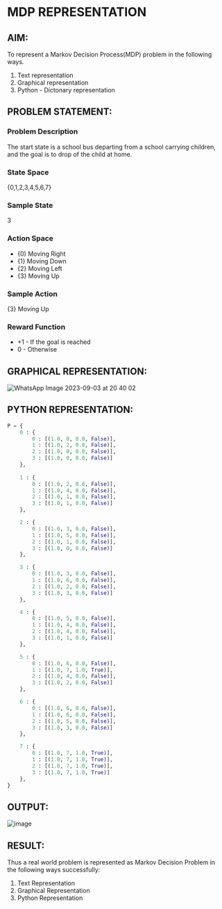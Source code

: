 # MDP REPRESENTATION

## AIM:
To represent a Markov Decision Process(MDP) problem in the following ways.

1. Text representation
2. Graphical representation
3. Python - Dictonary representation

## PROBLEM STATEMENT:

### Problem Description
The start state is a school bus departing from a school carrying children, and the goal is to drop of the child at home.

### State Space
{0,1,2,3,4,5,6,7}

### Sample State
3

### Action Space
* {0) Moving Right
* {1} Moving Down
* {2} Moving Left
* {3} Moving Up

### Sample Action
{3} Moving Up

### Reward Function
* +1 - If the goal is reached
* 0 - Otherwise

## GRAPHICAL REPRESENTATION:
![WhatsApp Image 2023-09-03 at 20 40 02](https://github.com/VaishnaviMariappan/mdp-representation/assets/94169913/5589a508-1dda-4616-b081-35f1a29558f8)


## PYTHON REPRESENTATION:
```python
P = {
    0 : {
        0 : [(1.0, 0, 0.0, False)],
        1 : [(1.0, 2, 0.0, False)],
        2 : [(1.0, 0, 0.0, False)],
        3 : [(1.0, 0, 0.0, False)]
    },
    
    1 : {
        0 : [(1.0, 2, 0.0, False)],
        1 : [(1.0, 4, 0.0, False)],
        2 : [(1.0, 1, 0.0, False)],
        3 : [(1.0, 1, 0.0, False)]
    },

    2 : {
        0 : [(1.0, 3, 0.0, False)],
        1 : [(1.0, 5, 0.0, False)],
        2 : [(1.0, 1, 0.0, False)],
        3 : [(1.0, 0, 0.0, False)]
    },

    3 : {
        0 : [(1.0, 3, 0.0, False)],
        1 : [(1.0, 6, 0.0, False)],
        2 : [(1.0, 2, 0.0, False)],
        3 : [(1.0, 3, 0.0, False)]
    },

    4 : {
        0 : [(1.0, 5, 0.0, False)],
        1 : [(1.0, 4, 0.0, False)],
        2 : [(1.0, 4, 0.0, False)],
        3 : [(1.0, 1, 0.0, False)]
    },

    5 : {
        0 : [(1.0, 6, 0.0, False)],
        1 : [(1.0, 7, 1.0, True)],
        2 : [(1.0, 4, 0.0, False)],
        3 : [(1.0, 2, 0.0, False)]
    },

    6 : {
        0 : [(1.0, 6, 0.0, False)],
        1 : [(1.0, 6, 0.0, False)],
        2 : [(1.0, 5, 0.0, False)],
        3 : [(1.0, 3, 0.0, False)]
    },

    7 : {
        0 : [(1.0, 7, 1.0, True)],
        1 : [(1.0, 7, 1.0, True)],
        2 : [(1.0, 7, 1.0, True)],
        3 : [(1.0, 7, 1.0, True)]
    },
}
```

## OUTPUT:
![image](https://github.com/VaishnaviMariappan/mdp-representation/assets/94169913/d3e2533d-52f3-4d40-ad66-7f982af55ff9)


## RESULT:
Thus a real world problem is represented as Markov Decision Problem in the following ways successfully:

1. Text Representation
2. Graphical Representation
3. Python Representation

